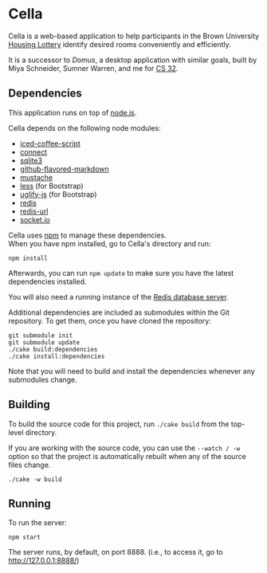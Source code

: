 Cella
=====
Cella is a web-based application to help participants in the Brown University
[Housing Lottery](http://reslife.brown.edu/current_students/lottery/about.html)
identify desired rooms conveniently and efficiently.

It is a successor to _Domus_, a desktop application with similar goals, built by Miya Schneider, Sumner Warren, and me for [CS 32](http://cs.brown.edu/courses/csci0320.html).


Dependencies
------------
This application runs on top of [node.js](http://nodejs.org/).

Cella depends on the following node modules:

- [iced-coffee-script](http://maxtaco.github.com/coffee-script/)
- [connect](http://senchalabs.github.com/connect/)
- [sqlite3](https://github.com/developmentseed/node-sqlite3)
- [github-flavored-markdown](https://github.com/isaacs/github-flavored-markdown)
- [mustache](https://github.com/janl/mustache.js)
- [less](http://lesscss.org/) (for Bootstrap)
- [uglify-js](https://github.com/mishoo/UglifyJS) (for Bootstrap)
- [redis](https://github.com/mranney/node_redis)
- [redis-url](https://github.com/ddollar/redis-url)
- [socket.io](http://socket.io/)

Cella uses [npm](http://npmjs.org/) to manage these dependencies.  
When you have npm installed, go to Cella's directory and run:

    npm install

Afterwards, you can run `npm update` to make sure you have the latest dependencies installed.

You will also need a running instance of the [Redis database server](http://redis.io/).

Additional dependencies are included as submodules within the Git repository.
To get them, once you have cloned the repository:

    git submodule init
    git submodule update
    ./cake build:dependencies
    ./cake install:dependencies

Note that you will need to build and install the dependencies
whenever any submodules change.


Building
--------
To build the source code for this project, run `./cake build` from the top-level directory.

If you are working with the source code, you can use the `--watch / -w` option
so that the project is automatically rebuilt when any of the source files change.

    ./cake -w build


Running
-------
To run the server:

    npm start

The server runs, by default, on port 8888.
(i.e., to access it, go to http://127.0.0.1:8888/)
